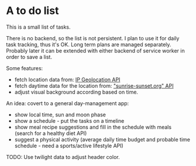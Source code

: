 # A to do list
This is a small list of tasks. 

There is no backend, so the list is not persistent. I plan to use it for daily task tracking, thus it's OK. Long term plans are managed separately. Probably later it can be extended with either backend of service worker in order to save a list.

Some features:
- fetch location data from:
[IP Geolocation API](http://ipwhois.app/json/)
- fetch daytime data for the location from:
["sunrise-sunset.org" API](https://api.sunrise-sunset.org/json)
- adjust visual background according based on time.

An idea: covert to a general day-management app:
- show local time, sun and moon phase
- show a schedule - put the tasks on a timeline
- show meal recipe suggestions and fill in the schedule with meals (search for a healthy diet API)
- suggest a physical activity (average daily time budget and probable time schedule - need a sports/active lifestyle API)

TODO:
Use twilight data to adjust header color.
